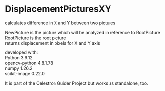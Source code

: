 # DisplacementPicturesXY
calculates difference in X and Y between two pictures<br/>

NewPicture is the picture which will be analyzed in reference to RootPicture<br/>
RootPicture is the root picture<br/>
returns displacement in pixels for X and Y axis<br/>

developed with:<br/>
Python           3.9.12<br/>
opencv-python    4.8.1.78<br/>
numpy            1.26.2<br/>
scikit-image     0.22.0<br/>

It is part of the Celestron Guider Project but works as standalone, too.



